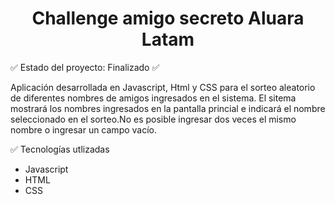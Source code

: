 <h1 align = "center">Challenge amigo secreto Aluara Latam</h1>

:white_check_mark: Estado del proyecto: Finalizado :white_check_mark:

Aplicación desarrollada en Javascript, Html y CSS para el sorteo aleatorio de diferentes nombres de amigos ingresados en el sistema.
El sitema mostrará los nombres ingresados en la pantalla princial e indicará el nombre seleccionado en el sorteo.No es posible ingresar dos veces el mismo nombre o ingresar un campo vacío.


:white_check_mark: Tecnologías utlizadas
<ul>
<li>Javascript</li>
<li>HTML</li>
<li>CSS</li>
</ul>
